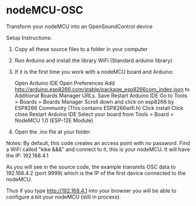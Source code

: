 # nodeMCU-OSC
Transform your nodeMCU into an OpenSoundControl device

Setup Instructions:

1) Copy all these source files to a folder in your computer

2) Run Arduino and install the library WiFi (Standard arduino library)

3) If it is the first time you work with a nodeMCU board and Arduino:

    Open Arduino IDE
    Open Preferences
    Add http://arduino.esp8266.com/stable/package_esp8266com_index.json to Additional Boards Manager URLs. 
    Save
    Restart Arduino IDE
    Go to Tools > Boards > Boards Manager
    Scroll down and click on esp8266 by ESP8266 Community (This contains ESP8266wifi.h)
    Click install
    Click close
    Restart Arduino IDE
    Select your board from Tools > Board > NodeMCU 1.0 (ESP-12E Module) 


4) Open the .ino file at your folder

Notes:
By default, this code creates an access point with no password. Find a  WiFi called "kike &&&" and connect to it, this is your nodeMCU. It will have the IP: 192.168.4.1

As you will see in the source code, the example transmits OSC data to 192.168.4.2 (port 9999) which is the IP of the first device connected to the nodeMCU. 

Thus if you type http://192.168.4.1 into your browser you will be able to configure a bit your nodeMCU (still in process). 


